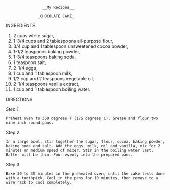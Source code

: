                     __My Recipes__

                  _CHOCOLATE CAKE_ 

INGREDIENTS

1. 2 cups white sugar,
2. 1-3/4 cups and 2 tablespoons all-purpose flour,
3. 3/4 cup and 1 tablespoon unsweetened cocoa powder,
4. 1-1/2 teaspoons baking powder,
5. 1-3/4 teaspoons baking soda,
6. 1 teaspoon salt,
7. 2-1/4 eggs,
8. 1 cup and 1 tablespoon milk,
9. 1/2 cup and 2 teaspoons vegetable oil,
10. 2-1/4 teaspoons vanilla extract,
11. 1 cup and 1 tablespoon boiling water.

DIRECTIONS

_Step 1_

    Preheat oven to 350 degrees F (175 degrees C). Grease and flour two nine inch round pans.

Step 2

    In a large bowl, stir together the sugar, flour, cocoa, baking powder, baking soda and salt. Add the eggs, milk, oil and vanilla, mix for 2 minutes on medium speed of mixer. Stir in the boiling water last. Batter will be thin. Pour evenly into the prepared pans.

Step 3

    Bake 30 to 35 minutes in the preheated oven, until the cake tests done with a toothpick. Cool in the pans for 10 minutes, then remove to a wire rack to cool completely.
    